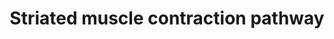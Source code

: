 ---
annotations:
- id: PW:0000004
  parent: regulatory pathway
  type: Pathway Ontology
  value: regulatory pathway
- id: CL:0000737
  parent: native cell
  type: Cell Type Ontology
  value: striated muscle cell
authors:
- Nsalomonis
- MaintBot
- MartijnVanIersel
- J.Fong
- Khanspers
- Andra
- MirellaKalafati
- Marvin M2
- Fehrhart
- Eweitz
- Mkutmon
description: Muscle contraction is the process where muscle tissue is activated by
  a signal from the nervous system. In the case of voluntary action, the nervous signals
  are initiated from the brain by so-called action potentials. With reflexes, these
  potentials are coming directly from the spinal cord. Striated muscles are a group
  of muscles also called skeletal and cardiac muscle tissue.   Proteins on this pathway
  have targeted assays available via the [https://assays.cancer.gov/available_assays?wp_id=WP383
  CPTAC Assay Portal].
last-edited: 2021-05-27
organisms:
- Homo sapiens
redirect_from:
- /index.php/Pathway:WP383
- /instance/WP383
- /instance/WP383_rr118423
revision: r118423
schema-jsonld:
- '@context': https://schema.org/
  '@id': https://wikipathways.github.io/pathways/WP383.html
  '@type': Dataset
  creator:
    '@type': Organization
    name: WikiPathways
  description: Muscle contraction is the process where muscle tissue is activated
    by a signal from the nervous system. In the case of voluntary action, the nervous
    signals are initiated from the brain by so-called action potentials. With reflexes,
    these potentials are coming directly from the spinal cord. Striated muscles are
    a group of muscles also called skeletal and cardiac muscle tissue.   Proteins
    on this pathway have targeted assays available via the [https://assays.cancer.gov/available_assays?wp_id=WP383
    CPTAC Assay Portal].
  keywords:
  - ACTA1
  - ACTA2
  - ACTC
  - ACTG1
  - ACTN2
  - ACTN3
  - ACTN4
  - DES
  - DMD
  - MYBPC1
  - MYBPC2
  - MYBPC3
  - MYH3
  - MYH6
  - MYH8
  - MYL1
  - MYL2
  - MYL3
  - MYL4
  - MYL9
  - MYOM1
  - NEB
  - TCAP
  - TMOD1
  - TNNC1
  - TNNC2
  - TNNI1
  - TNNI2
  - TNNI3
  - TNNT1
  - TNNT2
  - TNNT3
  - TPM1
  - TPM2
  - TPM3
  - TPM4
  - TTN
  - VIM
  license: CC0
  name: Striated muscle contraction pathway
seo: CreativeWork
title: Striated muscle contraction pathway
wpid: WP383
---